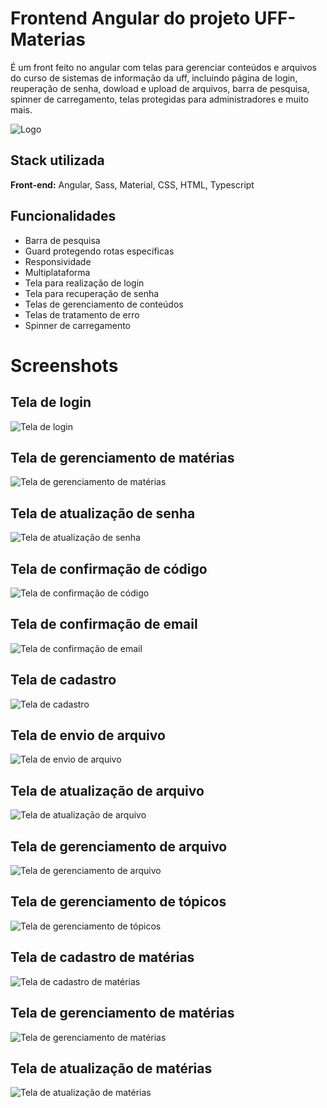 
# Frontend Angular do projeto UFF-Materias

É um front feito no angular com telas para gerenciar conteúdos e arquivos do curso de sistemas de informação da uff, incluindo página de login, reuperação de senha, dowload e upload de arquivos, barra de pesquisa, spinner de carregamento, telas protegidas para administradores e muito mais.

![Logo](https://github.com/IgorCastro-dev/UFF-Mat-rias/assets/77001554/28fc9828-78da-4b4d-aeba-7fb40d17db5d)


## Stack utilizada

**Front-end:** Angular, Sass, Material, CSS, HTML, Typescript


## Funcionalidades

- Barra de pesquisa
- Guard protegendo rotas específicas
- Responsividade
- Multiplataforma
- Tela para realização de login
- Tela para recuperação de senha
- Telas de gerenciamento de conteúdos
- Telas de tratamento de erro
- Spinner de carregamento


# Screenshots
## Tela de login

![Tela de login](https://github.com/IgorCastro-dev/UFF-Mat-rias/assets/77001554/c13045fa-a6f2-4854-864f-7e0840826c9a)

## Tela de gerenciamento de matérias
![Tela de gerenciamento de matérias](https://github.com/IgorCastro-dev/UFF-Mat-rias/assets/77001554/3c128402-6452-45bf-8a7a-c5f1cc7d7861)


## Tela de atualização de senha
![Tela de atualização de senha](https://github.com/IgorCastro-dev/UFF-Mat-rias/assets/77001554/e3c53602-8a22-4376-a345-a83c04c5a7cd)

## Tela de confirmação de código
![Tela de confirmação de código](https://github.com/IgorCastro-dev/UFF-Mat-rias/assets/77001554/c8c1a4be-8100-4679-918a-0cb0ad3e3494)

## Tela de confirmação de email
![Tela de confirmação de email](https://github.com/IgorCastro-dev/UFF-Mat-rias/assets/77001554/b9682638-0549-4531-aa4e-f2450c870ab5)


## Tela de cadastro
![Tela de cadastro](https://github.com/IgorCastro-dev/UFF-Mat-rias/assets/77001554/d51c3ec2-fb59-41bf-b724-144b49a278e1)

## Tela de envio de arquivo
![Tela de envio de arquivo](https://github.com/IgorCastro-dev/UFF-Mat-rias/assets/77001554/ac486e60-1f4b-4cc0-b52b-92e67dd3c75e)

## Tela de atualização de arquivo
![Tela de atualização de arquivo](https://github.com/IgorCastro-dev/UFF-Mat-rias/assets/77001554/8eb35f54-74e0-46c6-a5f1-b7717987fea5)

## Tela de gerenciamento de arquivo
![Tela de gerenciamento de arquivo](https://github.com/IgorCastro-dev/UFF-Mat-rias/assets/77001554/a8f1843a-c95d-4cb6-b2ab-e2898e80711b)


## Tela de gerenciamento de tópicos
![Tela de gerenciamento de tópicos](https://github.com/IgorCastro-dev/UFF-Mat-rias/assets/77001554/a05ab7a0-f481-41a0-9812-da923e645b1e)

## Tela de cadastro de matérias
![Tela de cadastro de matérias](https://github.com/IgorCastro-dev/UFF-Mat-rias/assets/77001554/708a88ea-6448-4843-896a-a0ebf99fef34)


## Tela de gerenciamento de matérias
![Tela de gerenciamento de matérias](https://github.com/IgorCastro-dev/UFF-Mat-rias/assets/77001554/b1b7f021-de0a-4fbd-a6c0-091614755800)

## Tela de atualização de matérias
![Tela de atualização de matérias](https://github.com/IgorCastro-dev/UFF-Mat-rias/assets/77001554/733129a0-a036-4a90-9a03-dfc8cd927455)
